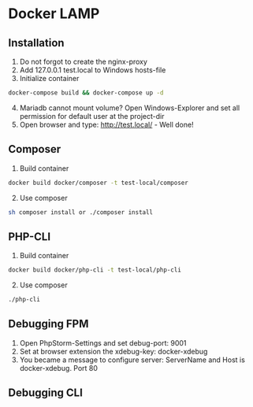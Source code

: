 # Docker LAMP

## Installation

1. Do not forgot to create the nginx-proxy
2. Add 127.0.0.1 test.local to Windows hosts-file
3. Initialize container
```bash
docker-compose build && docker-compose up -d
```
4. Mariadb cannot mount volume? Open Windows-Explorer and set all permission for default user at the project-dir
5. Open browser and type: http://test.local/ - Well done!

## Composer
1. Build container
```bash
docker build docker/composer -t test-local/composer
```  
2. Use composer 
```bash
sh composer install or ./composer install
```  

## PHP-CLI
1. Build container
```bash
docker build docker/php-cli -t test-local/php-cli
```  
2. Use composer 
```bash
./php-cli
```  

## Debugging FPM
1. Open PhpStorm-Settings and set debug-port: 9001
2. Set at browser extension the xdebug-key: docker-xdebug
3. You became a message to configure server: ServerName and Host is docker-xdebug. Port 80

## Debugging CLI
